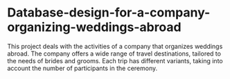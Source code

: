 # Database-design-for-a-company-organizing-weddings-abroad
This project deals with the activities of a company that organizes weddings abroad. The company offers a wide range of travel destinations, tailored to the needs of brides and grooms. Each trip has different variants, taking into account the number of participants in the ceremony.
